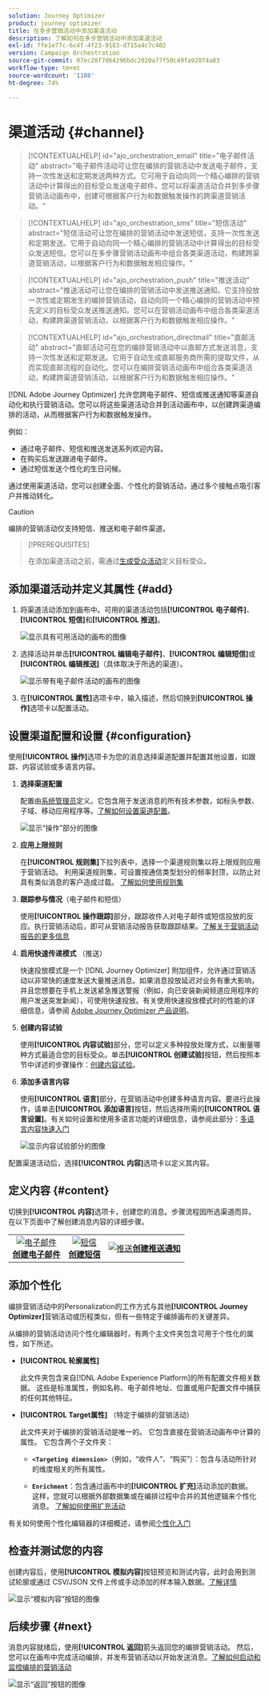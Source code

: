 ```yaml
---
solution: Journey Optimizer
product: journey optimizer
title: 在多步营销活动中添加渠道活动
description: 了解如何在多步营销活动中添加渠道活动
exl-id: ffe1e77c-6c4f-4f23-9183-d715a4c7c402
version: Campaign Orchestration
source-git-commit: 07ec28f7d64296bdc2020a77f50c49fa92074a83
workflow-type: tm+mt
source-wordcount: '1108'
ht-degree: 74%

---
```



# 渠道活动 {#channel}

>[!CONTEXTUALHELP]
>id="ajo_orchestration_email"
>title="电子邮件活动"
>abstract="电子邮件活动可让您在编排的营销活动中发送电子邮件，支持一次性发送和定期发送两种方式。它可用于自动向同一个精心编排的营销活动中计算得出的目标受众发送电子邮件。您可以将渠道活动合并到多步骤营销活动画布中，创建可根据客户行为和数据触发操作的跨渠道营销活动。"

>[!CONTEXTUALHELP]
>id="ajo_orchestration_sms"
>title="短信活动"
>abstract="短信活动可让您在编排的营销活动中发送短信，支持一次性发送和定期发送。它用于自动向同一个精心编排的营销活动中计算得出的目标受众发送短信。您可以在多步骤营销活动画布中组合各类渠道活动，构建跨渠道营销活动，以根据客户行为和数据触发相应操作。"

>[!CONTEXTUALHELP]
>id="ajo_orchestration_push"
>title="推送活动"
>abstract="推送活动可让您在编排的营销活动中发送推送通知。它支持投放一次性或定期发生的编排营销活动，自动向同一个精心编排的营销活动中预先定义的目标受众发送推送通知。您可以在营销活动画布中组合各类渠道活动，构建跨渠道营销活动，以根据客户行为和数据触发相应操作。"

<!--
UNUSED IDs in BJ

>[!CONTEXTUALHELP]
>id="ajo_orchestration_push_ios"
>title="Push iOS activity"
>abstract="The Push iOS activity let you send iOS Push notifications as part of your Orchestrated campaign. It enables the delivery of both one-time and recurring Orchestrated campaigns, automating the sending iOS Push notifications to a predefined target within the same workflow. You can combine channel activities into the campaign canvas to create cross-channel campaigns that can trigger actions based on customer behavior and data."

>[!CONTEXTUALHELP]
>id="ajo_orchestration_push_android"
>title="Push Android activity"
>abstract="The Push Android activity ket you send Android Push notifications as part of your Orchestrated campaign. It enables the delivery of both one-time and recurring messages, automating the sending Android Push notifications to a predefined target within the same Orchestrated campaign. You can combine channel activities into the Orchestrated campaign canvas to create cross-channel campaigns that can trigger actions based on customer behavior and data."

-->

>[!CONTEXTUALHELP]
>id="ajo_orchestration_directmail"
>title="直邮活动"
>abstract="直邮活动可在您的编排营销活动中以直邮方式发送消息，支持一次性发送和定期发送。它用于自动生成直邮服务商所需的提取文件，从而实现直邮流程的自动化。您可以在编排营销活动画布中组合各类渠道活动，构建跨渠道营销活动，以根据客户行为和数据触发相应操作。"

[!DNL Adobe Journey Optimizer] 允许您跨电子邮件、短信或推送通知等渠道自动化和执行营销活动。您可以将这些渠道活动合并到活动画布中，以创建跨渠道编排的活动，从而根据客户行为和数据触发操作。

例如：

* 通过电子邮件、短信和推送发送系列欢迎内容。
* 在购买后发送跟进电子邮件。
* 通过短信发送个性化的生日问候。

通过使用渠道活动，您可以创建全面、个性化的营销活动，通过多个接触点吸引客户并推动转化。


>[!CAUTION]
>
>编排的营销活动仅支持短信、推送和电子邮件渠道。

>[!PREREQUISITES]
>
>在添加渠道活动之前，需通过[生成受众活动](build-audience.md)定义目标受众。

## 添加渠道活动并定义其属性 {#add}

1. 将渠道活动添加到画布中。可用的渠道活动包括&#x200B;**[!UICONTROL 电子邮件]**、**[!UICONTROL 短信]**&#x200B;和&#x200B;**[!UICONTROL 推送]**。

   ![显示具有可用活动的画布的图像](../assets/channel-add.png)

1. 选择活动并单击&#x200B;**[!UICONTROL 编辑电子邮件]**、**[!UICONTROL 编辑短信]**&#x200B;或&#x200B;**[!UICONTROL 编辑推送]**（具体取决于所选的渠道）。

   ![显示带有电子邮件活动的画布的图像](../assets/channel-edit.png)

1. 在&#x200B;**[!UICONTROL 属性]**&#x200B;选项卡中，输入描述，然后切换到&#x200B;**[!UICONTROL 操作]**&#x200B;选项卡以配置活动。

## 设置渠道配置和设置 {#configuration}

使用&#x200B;**[!UICONTROL 操作]**&#x200B;选项卡为您的消息选择渠道配置并配置其他设置，如跟踪、内容试验或多语言内容。

1. **选择渠道配置**

   配置由[系统管理员](../../start/path/administrator.md)定义。它包含用于发送消息的所有技术参数，如标头参数、子域、移动应用程序等。[了解如何设置渠道配置](../../configuration/channel-surfaces.md)。

   ![显示“操作”部分的图像](../assets/channel-actions.png)

1. **应用上限规则**

   在&#x200B;**[!UICONTROL 规则集]**&#x200B;下拉列表中，选择一个渠道规则集以将上限规则应用于营销活动。 利用渠道规则集，可设置按通信类型划分的频率封顶，以防止对具有类似消息的客户造成过载。 [了解如何使用规则集](../../conflict-prioritization/rule-sets.md)

1. **跟踪参与情况**（电子邮件和短信）

   使用&#x200B;**[!UICONTROL 操作跟踪]**&#x200B;部分，跟踪收件人对电子邮件或短信投放的反应。执行营销活动后，即可从营销活动报告获取跟踪结果。[了解关于营销活动报告的更多信息](../../reports/campaign-global-report-cja.md)

1. **启用快速传递模式** （推送）

   快速投放模式是一个 [!DNL Journey Optimizer] 附加组件，允许通过营销活动以非常快的速度发送大量推送消息。如果消息投放延迟对业务有重大影响，并且您想要在手机上发送紧急推送警报（例如，向已安装新闻频道应用程序的用户发送突发新闻），可使用快速投放。有关使用快速投放模式时的性能的详细信息，请参阅 [Adobe Journey Optimizer 产品说明](https://helpx.adobe.com/cn/legal/product-descriptions/adobe-journey-optimizer.html)。

1. **创建内容试验**

   使用&#x200B;**[!UICONTROL 内容试验]**&#x200B;部分，您可以定义多种投放处理方式，以衡量哪种方式最适合您的目标受众。单击&#x200B;**[!UICONTROL 创建试验]**&#x200B;按钮，然后按照本节中详述的步骤操作：[创建内容试验](../../content-management/content-experiment.md)。

1. **添加多语言内容**

   使用&#x200B;**[!UICONTROL 语言]**&#x200B;部分，在营销活动中创建多种语言内容。要进行此操作，请单击&#x200B;**[!UICONTROL 添加语言]**&#x200B;按钮，然后选择所需的&#x200B;**[!UICONTROL 语言设置]**。有关如何设置和使用多语言功能的详细信息，请参阅此部分：[多语言内容快速入门](../../content-management/multilingual-gs.md)

   ![显示内容试验部分的图像](../assets/channel-experiment.png)

配置渠道活动后，选择&#x200B;**[!UICONTROL 内容]**&#x200B;选项卡以定义其内容。

## 定义内容 {#content}

切换到&#x200B;**[!UICONTROL 内容]**&#x200B;选项卡，创建您的消息。步骤流程因所选渠道而异。在以下页面中了解创建消息内容的详细步骤。

<table style="table-layout:fixed"><tr style="border: 0; text-align: center;" >
<td><a href="../../email/create-email.md"><img alt="电子邮件" src="../../channels/assets/do-not-localize/email.png"></a><br/><a href="../../email/create-email.md"><strong>创建电子邮件</strong></a></td>
<td><a href="../../sms/create-sms.md"><img alt="短信" src="../../channels/assets/do-not-localize/sms.png"></a><br/><a href="../../sms/create-sms.md"><strong>创建短信</strong></a></td>
<td><a href="../../push/create-push.md"><img alt="推送" src="../../channels/assets/do-not-localize/push.png"></a><a href="../../push/create-push.md"><strong>创建推送通知</strong></a></td>
</tr></table>

## 添加个性化

编排营销活动中的Personalization的工作方式与其他&#x200B;**[!UICONTROL Journey Optimizer]**&#x200B;营销活动或历程类似，但有一些特定于编排画布的关键差异。

从编排的营销活动访问个性化编辑器时，有两个主文件夹包含可用于个性化的属性，如下所述。

* **[!UICONTROL 轮廓属性]**

  此文件夹包含来自[!DNL Adobe Experience Platform]的所有配置文件相关数据。 这些是标准属性，例如名称、电子邮件地址、位置或用户配置文件中捕获的任何其他特征。

* **[!UICONTROL Target属性]** （特定于编排的营销活动）

  此文件夹对于编排的营销活动是唯一的。 它包含直接在营销活动画布中计算的属性。 它包含两个子文件夹：

   * **`<Targeting dimension>`**（例如，“收件人”、“购买”）：包含与活动所针对的维度相关的所有属性。

   * **`Enrichment`**：包含通过画布中的&#x200B;**[!UICONTROL 扩充]**&#x200B;活动添加的数据。 这样，您就可以根据外部数据集或在编排过程中合并的其他逻辑来个性化消息。 [了解如何使用扩充活动](../activities/enrichment.md)

有关如何使用个性化编辑器的详细概述，请参阅[个性化入门](../../personalization/personalize.md)

## 检查并测试您的内容

创建内容后，使用&#x200B;**[!UICONTROL 模拟内容]**&#x200B;按钮预览和测试内容，此时会用到测试轮廓或通过 CSV/JSON 文件上传或手动添加的样本输入数据。[了解详情](../../content-management/preview-test.md)

![显示“模拟内容”按钮的图像](../assets/channel-simulate.png)

## 后续步骤 {#next}

消息内容就绪后，使用&#x200B;**[!UICONTROL 返回]**&#x200B;箭头返回您的编排营销活动。 然后，您可以在画布中完成活动编排，并发布营销活动以开始发送消息。[了解如何启动和监控编排的营销活动](../start-monitor-campaigns.md)

![显示“返回”按钮的图像](../assets/channel-back.png)

<!--
## Examples {#cross-channel-workflow-sample}

Here is a cross-channel Orchestrated campaign example with a segmentation and two deliveries. The Orchestrated campaign targets all customers who live in Paris and who are interested in coffee machines. Among this population, an email is sent to the regular customers and an SMS is sent to the VIP clients.

![](../assets/workflow-channel-example.png)

<!--
description, which use case you can perform (common other activities that you can link before of after the activity)

how to add and configure the activity

example of a configured activity within a workflow
The Email delivery activity allows you to configure the sending an email in a workflow. 

-->

<!--You can also create a recurring Orchestrated campaign to send a personalized SMS every first day of the month at 8 PM to all customers living in Paris.

![](../assets/workflow-channel-example2.png)-->

<!-- Scheduled emails available?

This can be a single send email and sent just once, or it can be a recurring email.
* Single send emails are standard emails, sent once.
* Recurring emails allow you to send the same email multiple times to different targets over a defined period. You can aggregate the deliveries per period in order to get reports that correspond to your needs.

When linked to a scheduler, you can define recurring emails.
Email recipients are defined upstream of the activity in the same workflow, via an Audience targeting activity.

-->


<!--The message preparation is triggered according to the workflow execution parameters. From the message dashboard, you can select whether to request or not a manual confirmation to send the message (required by default). You can start the workflow manually or place a scheduler activity in the workflow to automate execution.-->
